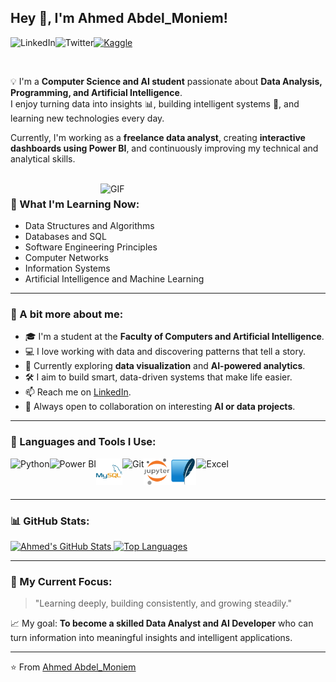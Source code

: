 ## Hey 👋, I'm Ahmed Abdel_Moniem!

<a href='https://www.linkedin.com/in/ahmed-abdelmoniem' target='_blank'><img align='left' alt="LinkedIn" src="https://raw.githubusercontent.com/rahul-jha98/rahul-jha98/561d474902b59c7429ec22bb73e225696c27b202/assets/linkedin.svg" height='18px'/></a>
<a href='https://x.com/Ahmed_Abdel_Moniem' target='_blank'><img align='left' alt="Twitter" src="https://raw.githubusercontent.com/rahul-jha98/rahul-jha98/561d474902b59c7429ec22bb73e225696c27b202/assets/twitter.svg" height='18px'/></a>
<a href='https://www.kaggle.com/' target='_blank'><img alt="Kaggle" src="https://raw.githubusercontent.com/rahul-jha98/rahul-jha98/561d474902b59c7429ec22bb73e225696c27b202/assets/kaggle.svg" height='18px'/></a>

<br/>

💡 I'm a **Computer Science and AI student** passionate about **Data Analysis, Programming, and Artificial Intelligence**.  
I enjoy turning data into insights 📊, building intelligent systems 🤖, and learning new technologies every day.  

Currently, I'm working as a **freelance data analyst**, creating **interactive dashboards using Power BI**, and continuously improving my technical and analytical skills.

<br/>

<img align="right" alt="GIF" src="https://raw.githubusercontent.com/rahul-jha98/rahul-jha98/main/techstack.gif" width="360px"/>

### 🧠 What I'm Learning Now:
- Data Structures and Algorithms  
- Databases and SQL  
- Software Engineering Principles  
- Computer Networks  
- Information Systems  
- Artificial Intelligence and Machine Learning  

---

### 🚀 A bit more about me:
- 🎓 I'm a student at the **Faculty of Computers and Artificial Intelligence**.  
- 💻 I love working with data and discovering patterns that tell a story.  
- 🧩 Currently exploring **data visualization** and **AI-powered analytics**.  
- 🛠 I aim to build smart, data-driven systems that make life easier.  
- 📫 Reach me on [LinkedIn](https://www.linkedin.com/in/ahmed-abdelmoniem).  
- 💬 Always open to collaboration on interesting **AI or data projects**.  

---

### 🧰 Languages and Tools I Use:
<a href="https://www.python.org" target="_blank"><img align="left" alt="Python" height ="42px" src="https://raw.githubusercontent.com/rahul-jha98/github_readme_icons/main/language_and_tools/square/python/python.svg"></a>
<a href="https://powerbi.microsoft.com/" target="_blank"><img align="left" alt="Power BI" height ="42px" src="https://cdn.jsdelivr.net/gh/devicons/devicon/icons/powerbi/powerbi-original.svg"></a>
<a href="https://www.mysql.com/" target="_blank"><img align="left" alt="MySQL" height ="42px" src="https://raw.githubusercontent.com/devicons/devicon/master/icons/mysql/mysql-original-wordmark.svg"></a>
<a href="https://git-scm.com/" target="_blank"><img align="left" alt="Git" height ="42px" src="https://raw.githubusercontent.com/rahul-jha98/github_readme_icons/main/language_and_tools/square/git-scm/git-scm.svg"></a>
<a href="https://jupyter.org/" target="_blank"><img align="left" alt="Jupyter Notebook" height ="42px" src="https://raw.githubusercontent.com/devicons/devicon/master/icons/jupyter/jupyter-original-wordmark.svg"></a>
<a href="https://www.w3schools.com/sql/" target="_blank"><img align="left" alt="SQL" height ="42px" src="https://raw.githubusercontent.com/devicons/devicon/master/icons/sqlite/sqlite-original.svg"></a>
<a href="https://www.microsoft.com/en-us/microsoft-365/excel" target="_blank"><img align="left" alt="Excel" height ="42px" src="https://cdn.jsdelivr.net/gh/devicons/devicon/icons/excel/excel-original.svg"></a>

<br/><br/><br/>

---

### 📊 GitHub Stats:
<a href='https://github.com/anuraghazra/github-readme-stats'>
  
![Ahmed's GitHub Stats](https://github-readme-stats.vercel.app/api?username=AhmedAbdelMoniem&show_icons=true&theme=tokyonight)
![Top Languages](https://github-readme-stats.vercel.app/api/top-langs/?username=AhmedAbdelMoniem&layout=compact&theme=tokyonight)

</a>

---

### 🌱 My Current Focus:
> "Learning deeply, building consistently, and growing steadily."

📈 My goal: **To become a skilled Data Analyst and AI Developer** who can turn information into meaningful insights and intelligent applications.

---

⭐️ From [Ahmed Abdel_Moniem](https://github.com/AhmedAbdelMoniem)
